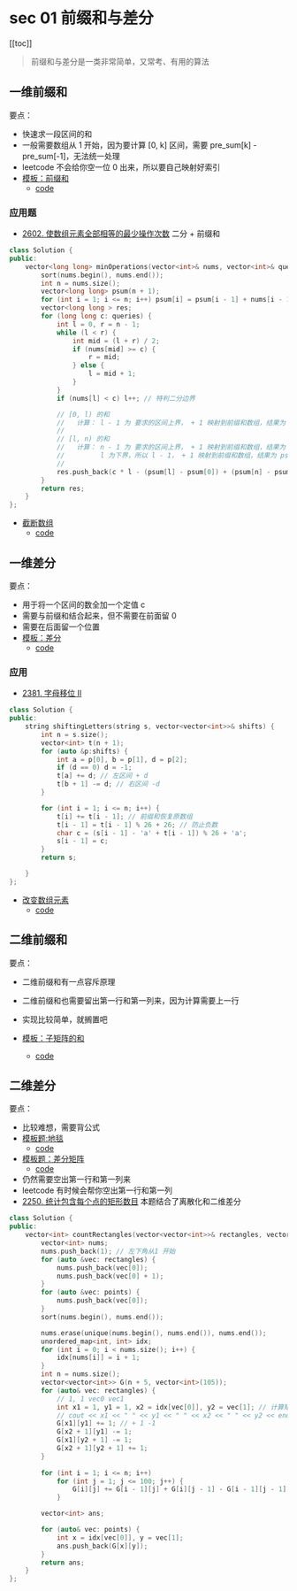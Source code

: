 # sec 01 前缀和与差分
[[toc]]

> 前缀和与差分是一类非常简单，又常考、有用的算法

## 一维前缀和
要点：
* 快速求一段区间的和
* 一般需要数组从 1 开始，因为要计算 [0, k] 区间，需要 pre_sum[k] - pre_sum[-1]，无法统一处理
* leetcode 不会给你空一位 0 出来，所以要自己映射好索引
* [模板：前缀和](https://www.acwing.com/problem/content/797/)
    * [code](../acwing/acwing.795)

### 应用题
* [2602. 使数组元素全部相等的最少操作次数](https://leetcode.cn/problems/minimum-operations-to-make-all-array-elements-equal/) 二分 + 前缀和
```c++
class Solution {
public:
    vector<long long> minOperations(vector<int>& nums, vector<int>& queries) {
        sort(nums.begin(), nums.end());
        int n = nums.size();
        vector<long long> psum(n + 1);
        for (int i = 1; i <= n; i++) psum[i] = psum[i - 1] + nums[i - 1]; // 构建前缀和数组
        vector<long long > res;
        for (long long c: queries) {
            int l = 0, r = n - 1;
            while (l < r) {
                int mid = (l + r) / 2;
                if (nums[mid] >= c) {
                    r = mid;
                } else {
                    l = mid + 1;
                }
            }
            if (nums[l] < c) l++; // 特判二分边界

            // [0, l) 的和
            //   计算： l - 1 为 要求的区间上界， + 1 映射到前缀和数组，结果为 psum[l]
            //
            // [l, n) 的和
            //   计算： n - 1 为 要求的区间上界， + 1 映射到前缀和数组，结果为 psum[n]
            //         l 为下界，所以 l - 1， + 1 映射到前缀和数组，结果为 psum[l]
            //
            res.push_back(c * l - (psum[l] - psum[0]) + (psum[n] - psum[l]) - c * (n - l));
        }
        return res;
    }
};
```
* [截断数组](https://www.acwing.com/problem/content/3959/)
    * [code](./code/acwing3956)

## 一维差分
要点：
* 用于将一个区间的数全加一个定值 c
* 需要与前缀和结合起来，但不需要在前面留 0 
* 需要在后面留一个位置
* [模板：差分](https://www.acwing.com/problem/content/799/)
    * [code](../acwing/acwing.797.md)

### 应用
* [2381. 字母移位 II](https://leetcode.cn/problems/shifting-letters-ii/description/)

```c++
class Solution {
public:
    string shiftingLetters(string s, vector<vector<int>>& shifts) {
        int n = s.size();
        vector<int> t(n + 1);
        for (auto &p:shifts) {
            int a = p[0], b = p[1], d = p[2];
            if (d == 0) d = -1;
            t[a] += d; // 左区间 + d
            t[b + 1] -= d; // 右区间 -d
        }

        for (int i = 1; i <= n; i++) {
            t[i] += t[i - 1]; // 前缀和恢复原数组
            t[i - 1] = t[i - 1] % 26 + 26; // 防止负数
            char c = (s[i - 1] - 'a' + t[i - 1]) % 26 + 'a';
            s[i - 1] = c;
        }
        return s;

    }
};

```
* [改变数组元素](https://www.acwing.com/problem/content/description/3732/)
    * [code](./code/acwing3729)

## 二维前缀和
要点：
* 二维前缀和有一点容斥原理
* 二维前缀和也需要留出第一行和第一列来，因为计算需要上一行
* 实现比较简单，就搁置吧

* [模板：子矩阵的和](https://www.acwing.com/problem/content/798/)
    * [code](../acwing/acwing.796)

## 二维差分

要点：
* 比较难想，需要背公式
* [模板题:地毯](https://www.luogu.com.cn/problem/P3397)
    * [code](./code/P3397.md)
* [模板题：差分矩阵](https://www.acwing.com/problem/content/800/)
    * [code](../acwing/acwing.798.md)
* 仍然需要空出第一行和第一列来
* leetcode 有时候会帮你空出第一行和第一列
* [2250. 统计包含每个点的矩形数目](https://leetcode.cn/problems/count-number-of-rectangles-containing-each-point/description/) 本题结合了离散化和二维差分

```c++
class Solution {
public:
    vector<int> countRectangles(vector<vector<int>>& rectangles, vector<vector<int>>& points) {
        vector<int> nums;
        nums.push_back(1); // 左下角从1 开始
        for (auto &vec: rectangles) {
            nums.push_back(vec[0]);
            nums.push_back(vec[0] + 1);
        }
        for (auto &vec: points) {
            nums.push_back(vec[0]);
        }
        sort(nums.begin(), nums.end());

        nums.erase(unique(nums.begin(), nums.end()), nums.end());
        unordered_map<int, int> idx;
        for (int i = 0; i < nums.size(); i++) {
            idx[nums[i]] = i + 1;
        }
        int n = nums.size();
        vector<vector<int>> G(n + 5, vector<int>(105));
        for (auto& vec: rectangles) {
            // 1, 1 vec0 vec1
            int x1 = 1, y1 = 1, x2 = idx[vec[0]], y2 = vec[1]; // 计算矩阵
            // cout << x1 << " " << y1 << " " << x2 << " " << y2 << endl;
            G[x1][y1] += 1; // + 1 -1
            G[x2 + 1][y1] -= 1;
            G[x1][y2 + 1] -= 1;
            G[x2 + 1][y2 + 1] += 1;
        }
        
        for (int i = 1; i <= n; i++)
            for (int j = 1; j <= 100; j++) {
                G[i][j] += G[i - 1][j] + G[i][j - 1] - G[i - 1][j - 1]; // 恢复原数组
            }

        vector<int> ans;

        for (auto& vec: points) {
            int x = idx[vec[0]], y = vec[1];
            ans.push_back(G[x][y]);
        }
        return ans;
    }
};
```
